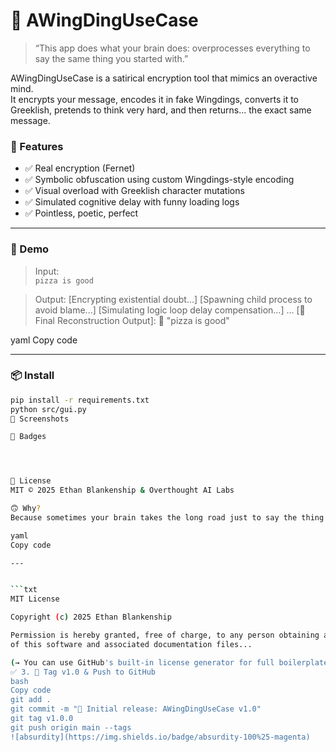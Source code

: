 # 🧠 AWingDingUseCase

> “This app does what your brain does: overprocesses everything to say the same thing you started with.”

AWingDingUseCase is a satirical encryption tool that mimics an overactive mind.  
It encrypts your message, encodes it in fake Wingdings, converts it to Greeklish, pretends to think very hard, and then returns... the exact same message.

### 🎯 Features

- ✅ Real encryption (Fernet)
- ✅ Symbolic obfuscation using custom Wingdings-style encoding
- ✅ Visual overload with Greeklish character mutations
- ✅ Simulated cognitive delay with funny loading logs
- ✅ Pointless, poetic, perfect

---

### 🧪 Demo

> Input:  
`pizza is good`

> Output:
[Encrypting existential doubt...]
[Spawning child process to avoid blame...]
[Simulating logic loop delay compensation...]
...
[🧩 Final Reconstruction Output]:
🧠 "pizza is good"

yaml
Copy code

---

### 📦 Install

```bash
pip install -r requirements.txt
python src/gui.py
📸 Screenshots

🔖 Badges




📜 License
MIT © 2025 Ethan Blankenship & Overthought AI Labs

🙃 Why?
Because sometimes your brain takes the long road just to say the thing it already knew.

yaml
Copy code

---


```txt
MIT License

Copyright (c) 2025 Ethan Blankenship

Permission is hereby granted, free of charge, to any person obtaining a copy
of this software and associated documentation files...

(→ You can use GitHub's built-in license generator for full boilerplate)
✅ 3. 🧠 Tag v1.0 & Push to GitHub
bash
Copy code
git add .
git commit -m "🎉 Initial release: AWingDingUseCase v1.0"
git tag v1.0.0
git push origin main --tags
![absurdity](https://img.shields.io/badge/absurdity-100%25-magenta)
